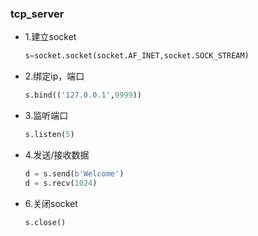 ### tcp_server

- 1.建立socket

  ```python
  s=socket.socket(socket.AF_INET,socket.SOCK_STREAM)
  ```

- 2.绑定ip，端口

  ```python
  s.bind(('127.0.0.1',9999))
  ```

- 3.监听端口

  ```python
  s.listen(5)
  ```

- 4.发送/接收数据

  ```python
  d = s.send(b'Welcome')
  d = s.recv(1024)
  ```

- 6.关闭socket

  ```python
  s.close()
  ```